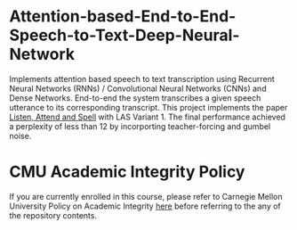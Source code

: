 # Attention-based-End-to-End-Speech-to-Text-Deep-Neural-Network

Implements attention based speech to text transcription using Recurrent Neural Networks (RNNs) / Convolutional Neural
Networks (CNNs) and Dense Networks. End-to-end the system transcribes a given speech utterance to its corresponding transcript.
This project implements the paper [Listen, Attend and Spell](https://arxiv.org/pdf/1508.01211.pdf) with LAS Variant 1. The final 
performance achieved a perplexity of less than 12 by incorporting teacher-forcing and gumbel noise.


# CMU Academic Integrity Policy
If you are currently enrolled in this course, please refer to Carnegie Mellon University Policy on Academic Integrity [here](https://www.cmu.edu/policies/student-and-student-life/academic-integrity.html) before referring to the any of the repository contents.
